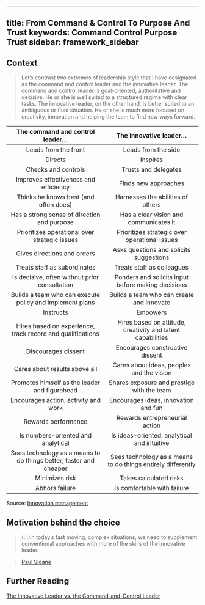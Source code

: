 
---
title: From Command & Control To Purpose And Trust
keywords: Command Control Purpose Trust
sidebar: framework_sidebar
---
## Context
> Let’s contrast two extremes of leadership style that I have designated as the command and control leader and the innovative leader.  The command and control leader is goal-oriented, authoritative and decisive. He or she is well suited to a structured regime with clear tasks. The innovative leader, on the other hand, is better suited to an ambiguous or fluid situation. He or she is much more focused on creativity, innovation and helping the team to find new ways forward.

| The command and control leader…  | The innovative leader…  |
|:-:|:-:|
| Leads from the front	| Leads from the side |
| Directs	| Inspires |
| Checks and controls	| Trusts and delegates |
| Improves effectiveness and efficiency	| Finds new approaches |
| Thinks he knows best (and often does) |	Harnesses the abilities of others |
| Has a strong sense of direction and purpose |	Has a clear vision and communicates it |
| Prioritizes operational over strategic issues |	Prioritizes strategic over operational issues |
| Gives directions and orders |	Asks questions and solicits suggestions |
| Treats staff as subordinates	| Treats staff as colleagues |
| Is decisive, often without prior consultation |	Ponders and solicits input before making decisions |
| Builds a team who can execute policy and implement plans |	Builds a team who can create and innovate |
| Instructs	| Empowers |
| Hires based on experience, track record and qualifications	| Hires based on attitude, creativity and latent capabilities |
| Discourages dissent |	Encourages constructive dissent |
| Cares about results above all	| Cares about ideas, peoples and the vision |
| Promotes himself as the leader and figurehead	| Shares exposure and prestige with the team |
| Encourages action, activity and work	| Encourages ideas, innovation and fun |
| Rewards performance	| Rewards entrepreneurial action |
| Is numbers-oriented and analytical	| Is ideas-oriented, analytical and intuitive |
| Sees technology as a means to do things better, faster and cheaper	| Sees technology as a means to do things entirely differently |
| Minimizes risk	| Takes calculated risks |
| Abhors failure	| Is comfortable with failure |

Source: [Innovation management](http://www.innovationmanagement.se/imtool-articles/the-innovative-leader-vs-the-command-and-control-leader/)

## Motivation behind the choice
> (...)in today’s fast moving, complex situations, we need to supplement conventional approaches with more of the skills of the innovative leader.

> [Paul Sloane](http://www.innovationmanagement.se/author/paul-sloane/)

## Further Reading
[The Innovative Leader vs. the Command-and-Control Leader](http://www.innovationmanagement.se/imtool-articles/the-innovative-leader-vs-the-command-and-control-leader/)
